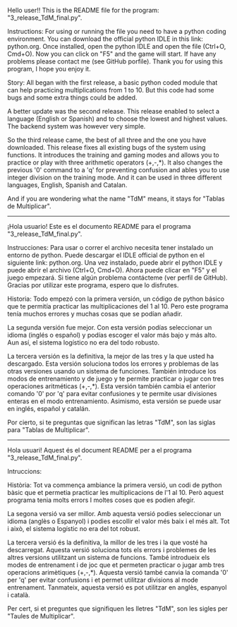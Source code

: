 Hello user!!
This is the README file for the program: "3_release_TdM_final.py".

Instructions:
For using or running the file you need to have a python coding environment. You can download the official python IDLE in this link: python.org. Once installed, open the python IDLE and open the file (Ctrl+O, Cmd+O). Now you can click on "F5" and the game will start. If have any problems please contact me (see GitHub porfile). Thank you for using this program, I hope you enjoy it.


Story:
All began with the first release, a basic python coded module that can help practicing multiplications from 1 to 10. But this code had some bugs and some extra things could be added.

A better update was the second release. This release enabled to select a language (English or Spanish) and to choose the lowest and highest values. The backend system was however very simple.

So the third release came, the best of all three and the one you have downloaded. This release fixes all existing bugs of the system using functions. It introduces the training and gaming modes and allows you to practice or play with three arithmetic operators (+,-,*). It also changes the previous '0' command to a 'q' for preventing confusion and ables you to use integer division on the training mode. And it can be used in three different languages, English, Spanish and Catalan.

And if you are wondering what the name "TdM" means, it stays for "Tablas de Multiplicar".

-----------------------------------------------------------------------------------------------------

¡Hola usuario!
Este es el documento README para el programa "3_release_TdM_final.py".

Instrucciones:
Para usar o correr el archivo necesita tener instalado un entorno de python. Puede descargar el IDLE official de python en el siguiente link: python.org. Una vez instalado, puede abrir el python IDLE y puede abrir el archivo (Ctrl+O, Cmd+O). Ahora puede clicar en "F5" y el juego empezará. Si tiene algún problema contácteme (ver perfil de GitHub). Gracias por utilizar este programa, espero que lo disfrutes.


Historia:
Todo empezó con la primera versión, un código de python básico que te permitía practicar las multiplicaciones del 1 al 10. Pero este programa tenía muchos errores y muchas cosas que se podían añadir.

La segunda versión fue mejor. Con esta versión podías seleccionar un idioma (inglés o español) y podías escoger el valor más bajo y más alto. Aun así, el sistema logístico no era del todo robusto.

La tercera versión es la definitiva, la mejor de las tres y la que usted ha descargado. Esta versión soluciona todos los errores y problemas de las otras versiones usando un sistema de funciones. También introduce los modos de entrenamiento y de juego y te permite practicar o jugar con tres operaciones aritméticas (+,-,*). Esta versión también cambia el anterior comando '0' por 'q' para evitar confusiones y te permite usar divisiones enteras en el modo entrenamiento. Asimismo, esta versión se puede usar en inglés, español y catalán.

Por cierto, si te preguntas que significan las letras "TdM", son las siglas para "Tablas de Multiplicar".

-----------------------------------------------------------------------------------------------------

Hola usuari!
Aquest és el document README per a el programa "3_release_TdM_final.py".

Intruccions:

Història:
Tot va commença ambiance la primera versió, un codi de python bàsic que et permetia practicar les multiplicacions de l'1 al 10. Però aquest programa tenia molts errors I moltes coses que es podien afegir.

La segona versió va ser millor. Amb aquesta versió podies seleccionar un idioma (anglès o Espanyol) i podies escollir el valor més baix i el més alt. Tot i això, el sistema logístic no era del tot robust.

La tercera versió és la definitiva, la millor de les tres i la que vosté ha descarregat. Aquesta versió soluciona tots els errors i problemes de les altres versions utilitzant un sistema de funcions. També introdueix els modes de entrenament i de joc que et permeten practicar o jugar amb tres operacions arimètiques (+,-,*). Aquesta versió també canvia la comanda '0' per 'q' per evitar confusions i et permet utilitzar divisions al mode entrenament. Tanmateix, aquesta versió es pot utilitzar en anglès, espanyol i català.

Per cert, si et preguntes que signifiquen les lletres "TdM", son les sigles per "Taules de Multiplicar".
